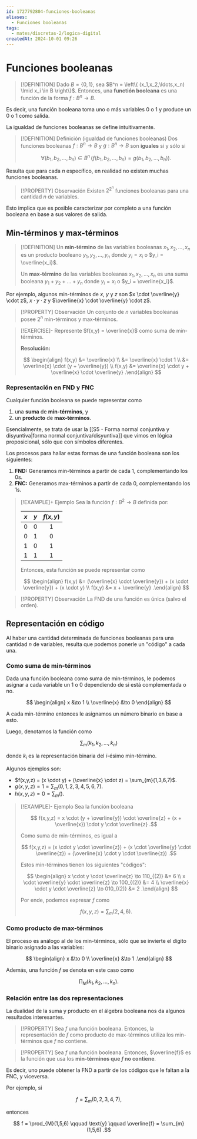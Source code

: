 ```yaml
---
id: 1727792804-funciones-booleanas
aliases:
  - Funciones booleanas
tags:
  - mates/discretas-2/logica-digital
createdAt: 2024-10-01 09:26
---
```


# Funciones booleanas

> [!DEFINITION]
> Dado $B = \left\{ 0, 1 \right\}$, sea $B^n = \left\{ (x_1,x_2,\ldots,x_n) \lmid x_i \in B \right\}$. Entonces, una **functión booleana** es una función de la forma $f: B^n \to B$.

Es decir, una función booleana toma uno o más variables $0$ o $1$ y produce un $0$ o $1$ como salida.

La igualdad de funciones booleanas se define intuitivamente.

> [!DEFINITION] Definición (igualdad de funciones booleanas)
> Dos funciones booleanas $f: B^n \to B$ y $g: B^n \to B$ son **iguales** si y sólo si
> 
> $$
> \forall (b_1,b_2,\ldots,b_n) \in B^n \, (f(b_1,b_2,\ldots,b_n) = g(b_1,b_2,\ldots,b_n))
> .$$

Resulta que para cada $n$ específico, en realidad no existen muchas funciones booleanas.

> [!PROPERTY] Observación
> Existen $2^{2^n}$ funciones booleanas para una cantidad $n$ de variables.

Esto implica que es posible caracterizar por completo a una función booleana en base a sus valores de salida.

## Min-términos y max-términos

> [!DEFINITION]
> Un **min-término** de las variables booleanas $x_1,x_2,\ldots,x_n$ es un producto booleano $y_1,y_2,\ldots,y_n$ donde $y_i = x_i$ o $y_i = \overline{x_i}$.
> 
> 
> Un **max-término** de las variables booleanas $x_1,x_2,\ldots,x_n$ es una suma booleana $y_1 + y_2 + \ldots + y_n$ donde $y_i = x_i$ o $y_i = \overline{x_i}$.

Por ejemplo, algunos min-términos de $x$, $y$ y $z$ son $x \cdot \overline{y} \cdot z$, $x \cdot y \cdot z$ y $\overline{x} \cdot \overline{y} \cdot z$.

> [!PROPERTY] Observación
> Un conjunto de $n$ variables booleanas posee $2^n$ min-términos y max-términos.

> [!EXERCISE]-
> Represente $f(x,y) = \overline{x}$ como suma de min-términos.
> 
> **Resolución:**
> 
> $$
> \begin{align}
> f(x,y) &= \overline{x} \\
>        &= \overline{x} \cdot 1 \\
>        &= \overline{x} \cdot (y + \overline{y}) \\
> f(x,y) &= \overline{x} \cdot y + \overline{x} \cdot \overline{y}
> .\end{align}
> $$

### Representación en FND y FNC

Cualquier función booleana se puede representar como

1. una **suma** de **min-términos**, y
2. un **producto** de **max-términos**.

Esencialmente, se trata de usar la [[S5 - Forma normal conjuntiva y disyuntiva|forma normal conjuntiva/disyuntiva]] que vimos en lógica proposicional, sólo que con símbolos diferentes.

Los procesos para hallar estas formas de una función booleana son los siguientes:

1. **FND:** Generamos min-términos a partir de cada $1$, complementando los $0$s.
2. **FNC:** Generamos max-términos a partir de cada $0$, complementando los $1$s.

> [!EXAMPLE]+ Ejemplo
> Sea la función $f: B^2 \to B$ definida por:
> 
> 
> | $x$ | $y$ | $f(x,y)$ |
> | :-: | :-: | :------: |
> | $0$ | $0$ | $1$      |
> | $0$ | $1$ | $0$      |
> | $1$ | $0$ | $1$      |
> | $1$ | $1$ | $1$      |
> 
> Entonces, esta función se puede representar como
> 
> $$
> \begin{align}
> f(x,y) &= (\overline{x} \cdot \overline{y}) + (x \cdot \overline{y}) + (x \cdot y) \\
> f(x,y) &= x + \overline{y}
> .\end{align}
> $$

> [!PROPERTY] Observación
> La FND de una función es única (salvo el orden).

## Representación en código

Al haber una cantidad determinada de funciones booleanas para una cantidad $n$ de variables, resulta que podemos ponerle un "código" a cada una.

### Como suma de min-términos

Dada una función booleana como suma de min-términos, le podemos asignar a cada variable un $1$ o $0$ dependiendo de si está complementada o no.

$$
\begin{align}
x &\to 1 \\
\overline{x} &\to 0
\end{align}
$$

A cada min-término entonces le asignamos un número binario en base a esto.

Luego, denotamos la función como

$$
\sum_{m}(k_1,k_2,\ldots,k_n)
$$

donde $k_i$ es la representación binaria del $i$-ésimo min-término.

Algunos ejemplos son:

- $f(x,y,z) = (x \cdot y) + (\overline{x} \cdot z) = \sum_{m}(1,3,6,7)$.
- $g(x,y,z) = 1 = \sum_{m}(0,1,2,3,4,5,6,7)$.
- $h(x,y,z) = 0 = \sum_{m}()$.

> [!EXAMPLE]- Ejemplo
> Sea la función booleana
> 
> $$
> f(x,y,z) = x \cdot (y + \overline{y}) \cdot \overline{z} + (x + \overline{x}) \cdot y \cdot \overline{z}
> .$$
> 
> Como suma de min-términos, es igual a
> 
> $$
> f(x,y,z) = (x \cdot y \cdot \overline{z}) + (x \cdot \overline{y} \cdot \overline{z}) + (\overline{x} \cdot y \cdot \overline{z})
> .$$
> 
> Estos min-términos tienen los siguientes "códigos":
> 
> $$
> \begin{align}
> x \cdot y \cdot \overline{z} \to 110_{(2)} &= 6 \\
> x \cdot \overline{y} \cdot \overline{z} \to 100_{(2)} &= 4 \\
> \overline{x} \cdot y \cdot \overline{z} \to 010_{(2)} &= 2
> .\end{align}
> $$
> 
> Por ende, podemos expresar $f$ como
> 
> $$
> f(x,y,z) = \sum_{m}(2,4,6)
> .$$

### Como producto de max-términos

El proceso es análogo al de los min-términos, sólo que se invierte el dígito binario asignado a las variables:

$$
\begin{align}
x &\to 0 \\
\overline{x} &\to 1
.\end{align}
$$

Además, una función $f$ se denota en este caso como

$$
\prod_{M}(k_1,k_2,\ldots,k_n)
.$$

### Relación entre las dos representaciones

La dualidad de la suma y producto en el álgebra booleana nos da algunos resultados interesantes.

> [!PROPERTY]
> Sea $f$ una función booleana. Entonces, la representación de $f$ como producto de max-términos utiliza los min-términos que $f$ no contiene.

> [!PROPERTY]
> Sea $f$ una función booleana. Entonces, $\overline{f}$ es la función que usa los **min-términos que $f$ no contiene**.

Es decir, uno puede obtener la FND a partir de los códigos que le faltan a la FNC, y viceversa.

Por ejemplo, si

$$
f = \sum_m (0,2,3,4,7)
,$$

entonces

$$
f = \prod_{M}(1,5,6) \qquad \text{y} \qquad \overline{f} = \sum_{m}(1,5,6)
.$$
